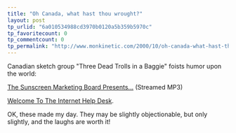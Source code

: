 ```yaml
---
title: "Oh Canada, what hast thou wrought?"
layout: post
tp_urlid: "6a010534988cd3970b0120a5b359b5970c"
tp_favoritecount: 0
tp_commentcount: 0
tp_permalink: "http://www.monkinetic.com/2000/10/oh-canada-what-hast-thou-wrought.html"
---
```

Canadian sketch group &quot;Three Dead Trolls in a Baggie&quot; foists humor upon the world:

<a href="http://chooser.mp3.com/cgi-bin/play/play.cgi/AAIBQsYRBgDABG5vcm1QBAAAAFJbkQAAUQEAAABDaKDzOSkcgljOfVZvUYv2GlJWDeI-/the_sunscreen_marketing_bo.m3u">The Sunscreen Marketing Board Presents...</a> (Streamed MP3)

<a href="http://chooser.mp3.com/cgi-bin/play/play.cgi/AAIBQpumCgDABG5vcm1QBAAAAFJbkQAAUQEAAABDaKDzOfe8r1jc1lQw77WGUWb9Suk-/welcome_to_the_internet_he.m3u">Welcome To The Internet Help Desk</a>.

OK, these made my day. They may be slightly objectionable, but only slightly, and the laughs are worth it!
